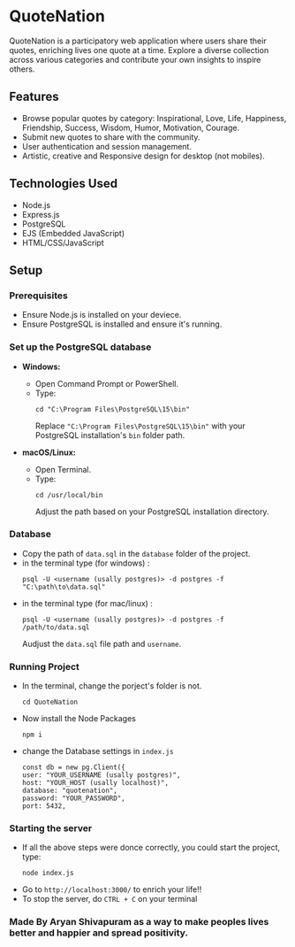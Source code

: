# QuoteNation

QuoteNation is a participatory web application where users share their quotes, enriching lives one quote at a time. Explore a diverse collection across various categories and contribute your own insights to inspire others.

## Features

- Browse popular quotes by category: Inspirational, Love, Life, Happiness, Friendship, Success, Wisdom, Humor, Motivation, Courage.
- Submit new quotes to share with the community.
- User authentication and session management.
- Artistic, creative and Responsive design for desktop (not mobiles).


## Technologies Used

- Node.js
- Express.js
- PostgreSQL
- EJS (Embedded JavaScript)
- HTML/CSS/JavaScript

## Setup

### Prerequisites

- Ensure Node.js is installed on your deviece.
- Ensure PostgreSQL is installed and ensure it's running.

### Set up the PostgreSQL database 

- **Windows:**
  - Open Command Prompt or PowerShell.
  - Type:
    ```
    cd "C:\Program Files\PostgreSQL\15\bin"
    ```
    Replace `"C:\Program Files\PostgreSQL\15\bin"` with your PostgreSQL installation's `bin` folder path.

- **macOS/Linux:**
  - Open Terminal.
  - Type:
    ```
    cd /usr/local/bin
    ```
    Adjust the path based on your PostgreSQL installation directory.

### Database

- Copy the path of `data.sql` in the `database` folder of the project.
- in the terminal type (for windows) :
  ```
  psql -U <username (usally postgres)> -d postgres -f "C:\path\to\data.sql"
  ```
- in the terminal type (for mac/linux) :
  ```
  psql -U <username (usally postgres)> -d postgres -f /path/to/data.sql

  ```
  Audjust the `data.sql` file path and `username`.

### Running Project

- In the terminal, change the porject's folder is not.
  ```
  cd QuoteNation
  ```
- Now install the Node Packages
  ```
  npm i
  ```
- change the Database settings in `index.js`
  ```
  const db = new pg.Client({
  user: "YOUR_USERNAME (usally postgres)",
  host: "YOUR_HOST (usally localhost)",
  database: "quotenation",
  password: "YOUR_PASSWORD",
  port: 5432,
  ```

### Starting the server

- If all the above steps were donce correctly, you could start the project, type:
  ```
  node index.js
  ```
- Go to `http://localhost:3000/` to enrich your life!!
- To stop the server, do `CTRL + C` on your terminal

### Made By Aryan Shivapuram as a way to make peoples lives better and happier and spread positivity.





